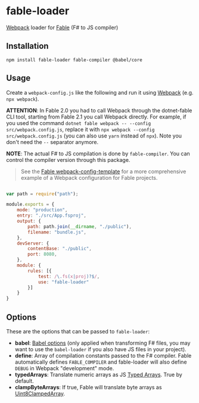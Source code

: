 # fable-loader

[Webpack](https://webpack.js.org/) loader for [Fable](http://fable.io/) (F# to JS compiler)

## Installation

```npm install fable-loader fable-compiler @babel/core```

## Usage

Create a `webpack-config.js` like the following and run it using [Webpack](https://webpack.js.org/guides/getting-started/) (e.g. `npx webpack`).

**ATTENTION**: In Fable 2.0 you had to call Webpack through the dotnet-fable CLI tool, starting from Fable 2.1 you call Webpack directly. For example, if you used the command `dotnet fable webpack -- --config src/webpack.config.js`, replace it with `npx webpack --config src/webpack.config.js` (you can also use `yarn` instead of `npx`). Note you don't need the `--` separator anymore.

**NOTE**: The actual F# to JS compilation is done by `fable-compiler`. You can control the compiler version through this package.

> See the [Fable webpack-config-template](https://github.com/fable-compiler/webpack-config-template) for a more comprehensive example of a Webpack configuration for Fable projects.

```js

var path = require("path");

module.exports = {
    mode: "production",
    entry: "./src/App.fsproj",
    output: {
        path: path.join(__dirname, "./public"),
        filename: "bundle.js",
    },
    devServer: {
        contentBase: "./public",
        port: 8080,
    },
    module: {
        rules: [{
            test: /\.fs(x|proj)?$/,
            use: "fable-loader"
        }]
    }
}

```

## Options

These are the options that can be passed to `fable-loader`:

- **babel**: [Babel options](https://babeljs.io/docs/en/options) (only applied when transforming F# files, you may want to use the `babel-loader` if you also have JS files in your project).
- **define**: Array of compilation constants passed to the F# compiler. Fable automatically defines `FABLE_COMPILER` and fable-loader will also define `DEBUG` in Webpack "development" mode.
- **typedArrays**: Translate numeric arrays as JS [Typed Arrays](https://developer.mozilla.org/en-US/docs/Web/JavaScript/Reference/Global_Objects/TypedArray). True by default.
- **clampByteArrays**: If true, Fable will translate byte arrays as [Uint8ClampedArray](https://developer.mozilla.org/en-US/docs/Web/JavaScript/Reference/Global_Objects/Uint8ClampedArray).
